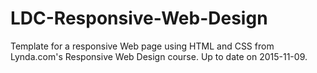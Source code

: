 # LDC-Responsive-Web-Design

Template for a responsive Web page using HTML and CSS from Lynda.com's Responsive Web Design course. Up to date on 2015-11-09.